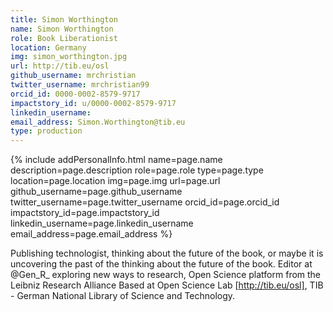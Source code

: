 ```yaml
---
title: Simon Worthington
name: Simon Worthington
role: Book Liberationist
location: Germany
img: simon_worthington.jpg
url: http://tib.eu/osl
github_username: mrchristian
twitter_username: mrchristian99
orcid_id: 0000-0002-8579-9717
impactstory_id: u/0000-0002-8579-9717
linkedin_username:
email_address: Simon.Worthington@tib.eu
type: production
---
```


<!--HTML / LIQUID stuff to render picture and links  -->
{% include addPersonalInfo.html name=page.name description=page.description role=page.role type=page.type location=page.location img=page.img url=page.url github_username=page.github_username twitter_username=page.twitter_username orcid_id=page.orcid_id impactstory_id=page.impactstory_id linkedin_username=page.linkedin_username email_address=page.email_address %}

<!-- START OF FREE MARKDOWN  -->
Publishing technologist, thinking about the future of the book, or maybe it is uncovering the past of the thinking about the future of the book. Editor at @Gen_R_ exploring new ways to research, Open Science platform from the Leibniz Research Alliance Based at Open Science Lab [http://tib.eu/osl], TIB - German National Library of Science and Technology.
